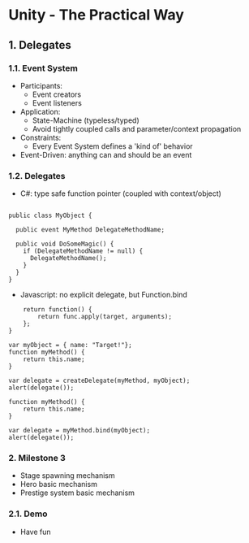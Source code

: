 <style>
  .page-header {
    background-image: none;
  }
</style>

# Unity - The Practical Way
## 1. Delegates

### 1.1. Event System
- Participants:
  - Event creators
  - Event listeners
- Application:
  - State-Machine (typeless/typed)
  - Avoid tightly coupled calls and parameter/context propagation
- Constraints:
  - Every Event System defines a 'kind of' behavior
- Event-Driven: anything can and should be an event

### 1.2. Delegates
- C#: type safe function pointer (coupled with context/object)

```public delegate MyDelegateType MyMethod();

public class MyObject {  

  public event MyMethod DelegateMethodName;

  public void DoSomeMagic() {
    if (DelegateMethodName != null) {
      DelegateMethodName();
    }
  }
}
```

- Javascript: no explicit delegate, but Function.bind
```function createDelegate(func, target) {
    return function() {
        return func.apply(target, arguments);
    };
}

var myObject = { name: "Target!"};
function myMethod() {
    return this.name;
}

var delegate = createDelegate(myMethod, myObject);
alert(delegate());
```

```var myObject = { name: "Target!"};
function myMethod() {
    return this.name;
}

var delegate = myMethod.bind(myObject);
alert(delegate());
```

### 2. Milestone 3
- Stage spawning mechanism
- Hero basic mechanism
- Prestige system basic mechanism

### 2.1. Demo
- Have fun
